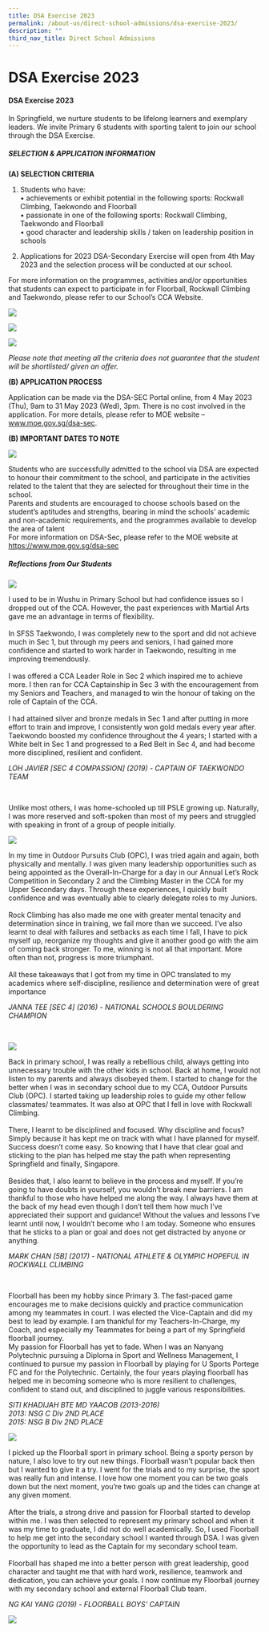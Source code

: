 ```yaml
---
title: DSA Exercise 2023
permalink: /about-us/direct-school-admissions/dsa-exercise-2023/
description: ""
third_nav_title: Direct School Admissions
---
```

# **DSA Exercise 2023**

#### **DSA Exercise 2023**

In Springfield, we nurture students to be lifelong learners and exemplary leaders. We invite Primary 6 students with sporting talent to join our school through the DSA Exercise.

##### **SELECTION &amp; APPLICATION INFORMATION**

**(A) SELECTION CRITERIA**

1. Students who have:
<br>•	achievements or exhibit potential in the following sports: Rockwall Climbing, Taekwondo and Floorball 
<br>•	passionate in one of the following sports: Rockwall Climbing, Taekwondo and Floorball
<br>•	good character and leadership skills / taken on leadership position in schools

2. Applications for 2023 DSA-Secondary Exercise will open from 4th May 2023 and the selection process will be conducted at our school.

For more information on the programmes, activities and/or opportunities that students can expect to participate in for Floorball, Rockwall Climbing and Taekwondo, please refer to our School’s CCA Website.

![](/images/dsaselection1.PNG)

![](/images/dsaselection2.PNG)

![](/images/dsaselection3.PNG)

_Please note that meeting all the criteria does not guarantee that the student will be shortlisted/ given an offer._



**(B) APPLICATION PROCESS**

Application can be made via the DSA-SEC Portal online, from 4 May 2023 (Thu), 9am to 31 May 2023 (Wed), 3pm. There is no cost involved in the application. For more details, please refer to MOE website – www.moe.gov.sg/dsa-sec. 


**(B) IMPORTANT DATES TO NOTE**


![](/images/dsaselection4.PNG)


Students who are successfully admitted to the school via DSA are expected to honour their commitment to the school, and participate in the activities related to the talent that they are selected for throughout their time in the school.
<br>Parents and students are encouraged to choose schools based on the student’s aptitudes and strengths, bearing in mind the schools’ academic and non-academic requirements, and the programmes available to develop the area of talent
<br>For more information on DSA-Sec, please refer to the MOE website at https://www.moe.gov.sg/dsa-sec


##### **Reflections from Our Students**
![](/images/javier.jpg)

I used to be in Wushu in Primary School but had confidence issues so I dropped out of the CCA. However, the past experiences with Martial Arts gave me an advantage in terms of flexibility.<br>
<br>In SFSS Taekwondo, I was completely new to the sport and did not achieve much in Sec 1, but through my peers and seniors, I had gained more confidence and started to work harder in Taekwondo, resulting in me improving tremendously.<br>
<br>I was offered a CCA Leader Role in Sec 2 which inspired me to achieve more. I then ran for CCA Captainship in Sec 3 with the encouragement from my Seniors and Teachers, and managed to win the honour of taking on the role of Captain of the CCA.<br>
<br>I had attained silver and bronze medals in Sec 1 and after putting in more effort to train and improve, I consistently won gold medals every year after.
<br>Taekwondo boosted my confidence throughout the 4 years; I started with a White belt in Sec 1 and progressed to a Red Belt in Sec 4, and had become more disciplined, resilient and confident.

_LOH JAVIER [SEC 4 COMPASSION] (2019) - CAPTAIN OF TAEKWONDO TEAM_

<br>

Unlike most others, I was home-schooled up till PSLE growing up. Naturally, I was more reserved and soft-spoken than most of my peers and struggled with speaking in front of a group of people initially.

![](/images/JENNA.jpg)


In my time in Outdoor Pursuits Club (OPC), I was tried again and again, both physically and mentally. I was given many leadership opportunities such as being appointed as the Overall-In-Charge for a day in our Annual Let’s Rock Competition in Secondary 2 and the Climbing Master in the CCA for my Upper Secondary days. Through these experiences, I quickly built confidence and was eventually able to clearly delegate roles to my Juniors. <br>
<br>Rock Climbing has also made me one with greater mental tenacity and determination since in training, we fail more than we succeed. I’ve also learnt to deal with failures and setbacks as each time I fall, I have to pick myself up, reorganize my thoughts and give it another good go with the aim of coming back stronger. To me, winning is not all that important. More often than not, progress is more triumphant. <br>
<br>All these takeaways that I got from my time in OPC translated to my academics where self-discipline, resilience and determination were of great importance

_JANNA TEE [SEC 4] (2016) - NATIONAL SCHOOLS BOULDERING CHAMPION_

<br>

![](/images/MARK.jpg)

Back in primary school, I was really a rebellious child, always getting into unnecessary trouble with the other kids in school. Back at home, I would not listen to my parents and always disobeyed them. I started to change for the better when I was in secondary school due to my CCA, Outdoor Pursuits Club (OPC). I started taking up leadership roles to guide my other fellow classmates/ teammates. It was also at OPC that I fell in love with Rockwall Climbing. <br>
<br>There, I learnt to be disciplined and focused. Why discipline and focus? Simply because it has kept me on track with what I have planned for myself. Success doesn’t come easy. So knowing that I have that clear goal and sticking to the plan has helped me stay the path when representing Springfield and finally, Singapore. <br>
<br>Besides that, I also learnt to believe in the process and myself. If you’re going to have doubts in yourself, you wouldn’t break new barriers. I am thankful to those who have helped me along the way. I always have them at the back of my head even though I don’t tell them how much I’ve appreciated their support and guidance! Without the values and lessons I’ve learnt until now, I wouldn’t become who I am today. Someone who ensures that he sticks to a plan or goal and does not get distracted by anyone or anything.

_MARK CHAN [5B] (2017) - NATIONAL ATHLETE &amp; OLYMPIC HOPEFUL IN ROCKWALL CLIMBING_

<br>

Floorball has been my hobby since Primary 3. The fast-paced game encourages me to make decisions quickly and practice communication among my teammates in court. I was elected the Vice-Captain and did my best to lead by example. I am thankful for my Teachers-In-Charge, my Coach, and especially my Teammates for being a part of my Springfield floorball journey.  <br>My passion for Floorball has yet to fade. When I was an Nanyang Polytechnic pursuing a Diploma in Sport and Wellness Management, I continued to pursue my passion in Floorball by playing for U Sports Portege FC and for the Polytechnic. Certainly, the four years playing floorball has helped me in becoming someone who is more resilient to challenges, confident to stand out, and disciplined to juggle various responsibilities.

_SITI KHADIJAH BTE MD YAACOB (2013-2016)
<br>2013: NSG C Div 2ND PLACE
<br>2015: NSG B Div 2ND PLACE_



![](/images/F404C84B.jpeg)

I picked up the Floorball sport in primary school. Being a sporty person by nature, I also love to try out new things. Floorball wasn’t popular back then but I wanted to give it a try. I went for the trials and to my surprise, the sport was really fun and intense. I love how one moment you can be two goals down but the next moment, you’re two goals up and the tides can change at any given moment.  <br> <br>After the trials, a strong drive and passion for Floorball started to develop within me. I was then selected to represent my primary school and when it was my time to graduate, I did not do well academically. So, I used Floorball to help me get into the secondary school I wanted through DSA. I was given the opportunity to lead as the Captain for my secondary school team.  <br> <br>Floorball has shaped me into a better person with great leadership, good character and taught me that with hard work, resilience, teamwork and dedication, you can achieve your goals. I now continue my Floorball journey with my secondary school and external Floorball Club team.


_NG KAI YANG (2019) - FLOORBALL BOYS’ CAPTAIN_

![](/images/floorballkai.jpg)